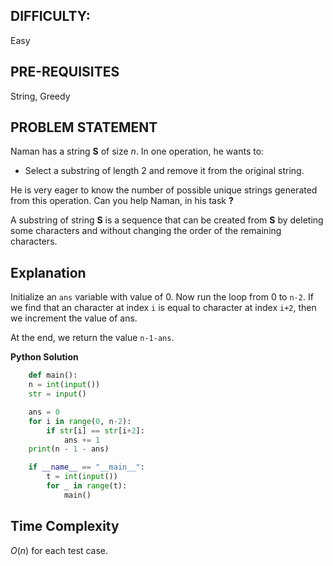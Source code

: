 ## DIFFICULTY:

Easy

## PRE-REQUISITES

String, Greedy

## PROBLEM STATEMENT

Naman has a string **S** of size $n$. In one operation, he wants to:

- Select a substring of length $2$ and remove it from the original string.

He is very eager to know the number of possible unique strings generated from this operation. Can you help Naman, in his task **?**

A substring of string **S** is a sequence that can be created from **S** by deleting some characters and without changing the order of the remaining characters.

## Explanation

Initialize an `ans` variable with value of 0. Now run the loop from 0 to `n-2`. If we find that an character at index `i` is equal to character at index `i+2`, then we increment the value of ans. 

At the end, we return the value `n-1-ans`.

**Python Solution**

```python
    def main():
    n = int(input())
    str = input()

    ans = 0
    for i in range(0, n-2):
        if str[i] == str[i+2]:
            ans += 1
    print(n - 1 - ans)

    if __name__ == "__main__":
        t = int(input())
        for _ in range(t):
            main()
```

## Time Complexity

$O$($n$) for each test case.